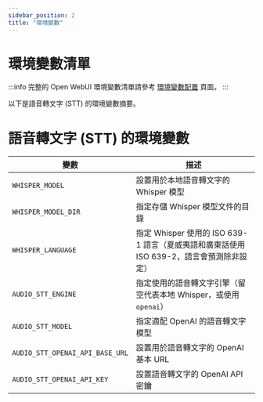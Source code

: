 ```yaml
---
sidebar_position: 2
title: "環境變數"
---
```



# 環境變數清單


:::info
完整的 Open WebUI 環境變數清單請參考 [環境變數配置](/getting-started/env-configuration) 頁面。
:::

以下是語音轉文字 (STT) 的環境變數摘要。

# 語音轉文字 (STT) 的環境變數

| 變數 | 描述 |
|----------|-------------|
| `WHISPER_MODEL` | 設置用於本地語音轉文字的 Whisper 模型 |
| `WHISPER_MODEL_DIR` | 指定存儲 Whisper 模型文件的目錄 |
| `WHISPER_LANGUAGE` | 指定 Whisper 使用的 ISO 639-1 語言（夏威夷語和廣東話使用 ISO 639-2，語言會預測除非設定） |
| `AUDIO_STT_ENGINE` | 指定使用的語音轉文字引擎（留空代表本地 Whisper，或使用 `openai`） |
| `AUDIO_STT_MODEL` | 指定適配 OpenAI 的語音轉文字模型 |
| `AUDIO_STT_OPENAI_API_BASE_URL` | 設置用於語音轉文字的 OpenAI 基本 URL |
| `AUDIO_STT_OPENAI_API_KEY` | 設置語音轉文字的 OpenAI API 密鑰 |